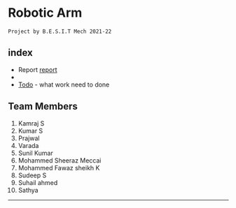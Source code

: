 # Robotic Arm

    Project by B.E.S.I.T Mech 2021-22

## index

- Report [report](https://)
- 
- [Todo](todo.md) - what work need to done

## Team Members

1. Kamraj S
2. Kumar S
3. Prajwal
4. Varada
5. Sunil Kumar
6. Mohammed Sheeraz Meccai
7. Mohammed Fawaz sheikh K
8. Sudeep S
9. Suhail ahmed
10. Sathya

---
